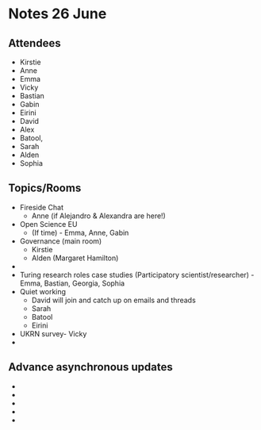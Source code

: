 # Notes 26 June

## Attendees
 
* Kirstie
* Anne
* Emma
* Vicky
* Bastian
* Gabin
* Eirini
* David
* Alex
* Batool,
* Sarah
* Alden
* Sophia

## Topics/Rooms

* Fireside Chat
    * Anne (if Alejandro & Alexandra are here!)
* Open Science EU
    * (If time) - Emma, Anne, Gabin
* Governance (main room)
  * Kirstie
  * Alden (Margaret Hamilton)
* 
* Turing research roles case studies (Participatory scientist/researcher) - Emma, Bastian, Georgia, Sophia
* Quiet working
    * David will join and catch up on emails and threads
    * Sarah
    * Batool
    * Eirini
* UKRN survey- Vicky
* 


## Advance asynchronous updates

* 
* 
* 
* 
* 